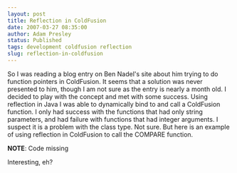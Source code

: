 ```yaml
---
layout: post
title: Reflection in ColdFusion
date: 2007-03-27 08:35:00
author: Adam Presley
status: Published
tags: development coldfusion reflection
slug: reflection-in-coldfusion
---
```


So I was reading a blog entry on Ben Nadel's site about him trying to do
function pointers in ColdFusion. It seems that a solution was never
presented to him, though I am not sure as the entry is nearly a month
old. I decided to play with the concept and met with some success. Using
reflection in Java I was able to dynamically bind to and call a
ColdFusion function. I only had success with the functions that had only
string parameters, and had failure with functions that had integer
arguments. I suspect it is a problem with the class type. Not sure. But
here is an example of using reflection in ColdFusion to call the COMPARE
function.  

**NOTE**: Code missing
  
Interesting, eh?

